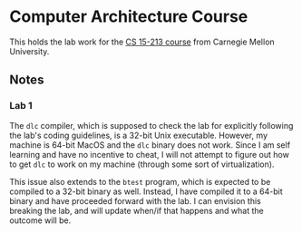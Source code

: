 # Computer Architecture Course
This holds the lab work for the [CS 15-213 course](https://learncs.me/cmu/15213) from Carnegie Mellon University.

## Notes
### Lab 1
The `dlc` compiler, which is supposed to check the lab for explicitly following the lab's coding guidelines, is a 32-bit Unix executable. However, my machine is 64-bit MacOS and the `dlc` binary does not work. Since I am self learning and have no incentive to cheat, I will not attempt to figure out how to get `dlc` to work on my machine (through some sort of virtualization).

This issue also extends to the `btest` program, which is expected to be compiled to a 32-bit binary as well. Instead, I have compiled it to a 64-bit binary and have proceeded forward with the lab. I can envision this breaking the lab, and will update when/if that happens and what the outcome will be.